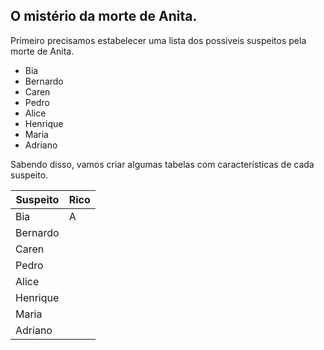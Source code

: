## O mistério da morte de Anita.

Primeiro precisamos estabelecer uma lista dos possíveis suspeitos pela morte de Anita.

- Bia
- Bernardo
- Caren
- Pedro
- Alice
- Henrique
- Maria
- Adriano

Sabendo disso, vamos criar algumas tabelas com características de cada suspeito.

| Suspeito | Rico |
| -------- | ---- |
| Bia      |  A   |
| Bernardo |      |
| Caren    |      |
| Pedro    |      |
| Alice    |      |
| Henrique |      |
| Maria    |      |
| Adriano  |      |